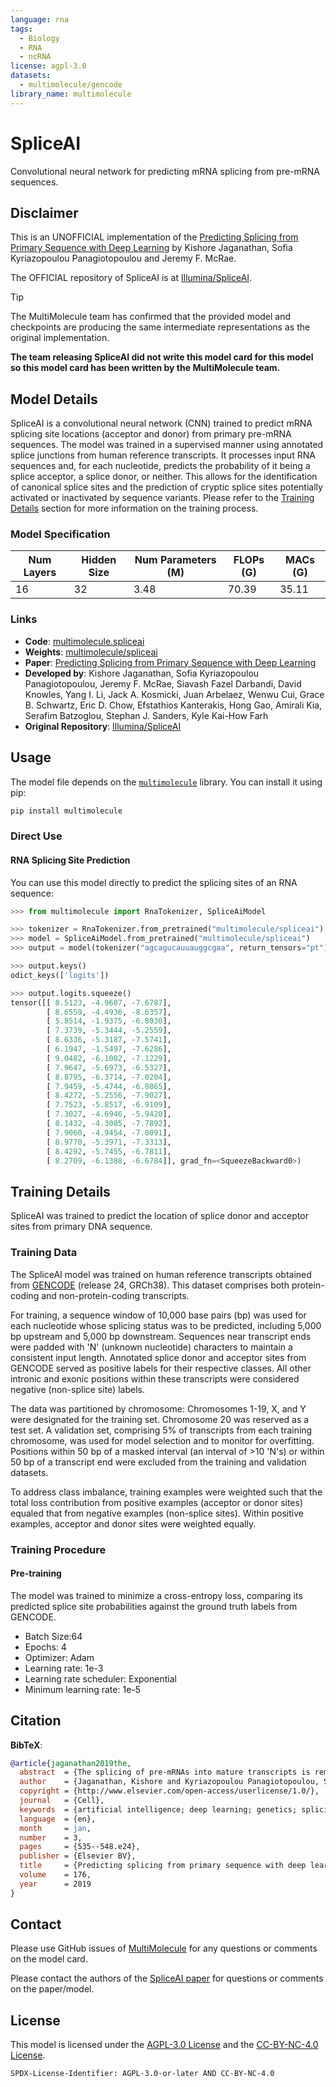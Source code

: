 ```yaml
---
language: rna
tags:
  - Biology
  - RNA
  - ncRNA
license: agpl-3.0
datasets:
  - multimolecule/gencode
library_name: multimolecule
---
```


# SpliceAI

Convolutional neural network for predicting mRNA splicing from pre-mRNA sequences.

## Disclaimer

This is an UNOFFICIAL implementation of the [Predicting Splicing from Primary Sequence with Deep Learning](https://doi.org/10.1016/j.cell.2018.12.015) by Kishore Jaganathan, Sofia Kyriazopoulou Panagiotopoulou and Jeremy F. McRae.

The OFFICIAL repository of SpliceAI is at [Illumina/SpliceAI](https://github.com/Illumina/SpliceAI).

> [!TIP]
> The MultiMolecule team has confirmed that the provided model and checkpoints are producing the same intermediate representations as the original implementation.

**The team releasing SpliceAI did not write this model card for this model so this model card has been written by the MultiMolecule team.**

## Model Details

SpliceAI is a convolutional neural network (CNN) trained to predict mRNA splicing site locations (acceptor and donor) from primary pre-mRNA sequences. The model was trained in a supervised manner using annotated splice junctions from human reference transcripts. It processes input RNA sequences and, for each nucleotide, predicts the probability of it being a splice acceptor, a splice donor, or neither. This allows for the identification of canonical splice sites and the prediction of cryptic splice sites potentially activated or inactivated by sequence variants. Please refer to the [Training Details](#training-details) section for more information on the training process.

### Model Specification

| Num Layers | Hidden Size | Num Parameters (M) | FLOPs (G) | MACs (G) |
| ---------- | ----------- | ------------------ | --------- | -------- |
| 16         | 32          | 3.48               | 70.39     | 35.11    |

### Links

- **Code**: [multimolecule.spliceai](https://github.com/DLS5-Omics/multimolecule/tree/master/multimolecule/models/spliceai)
- **Weights**: [multimolecule/spliceai](https://huggingface.co/multimolecule/spliceai)
- **Paper**: [Predicting Splicing from Primary Sequence with Deep Learning](https://doi.org/10.1016/j.cell.2018.12.015)
- **Developed by**: Kishore Jaganathan, Sofia Kyriazopoulou Panagiotopoulou, Jeremy F. McRae, Siavash Fazel Darbandi, David Knowles, Yang I. Li, Jack A. Kosmicki, Juan Arbelaez, Wenwu Cui, Grace B. Schwartz, Eric D. Chow, Efstathios Kanterakis, Hong Gao, Amirali Kia, Serafim Batzoglou, Stephan J. Sanders, Kyle Kai-How Farh
- **Original Repository**: [Illumina/SpliceAI](https://github.com/Illumina/SpliceAI)

## Usage

The model file depends on the [`multimolecule`](https://multimolecule.danling.org) library. You can install it using pip:

```bash
pip install multimolecule
```

### Direct Use

#### RNA Splicing Site Prediction

You can use this model directly to predict the splicing sites of an RNA sequence:

```python
>>> from multimolecule import RnaTokenizer, SpliceAiModel

>>> tokenizer = RnaTokenizer.from_pretrained("multimolecule/spliceai")
>>> model = SpliceAiModel.from_pretrained("multimolecule/spliceai")
>>> output = model(tokenizer("agcagucauuauggcgaa", return_tensors="pt")["input_ids"])

>>> output.keys()
odict_keys(['logits'])

>>> output.logits.squeeze()
tensor([[ 8.5123, -4.9607, -7.6787],
        [ 8.6559, -4.4936, -8.6357],
        [ 5.8514, -1.9375, -6.8030],
        [ 7.3739, -5.3444, -5.2559],
        [ 8.6336, -5.3187, -7.5741],
        [ 6.1947, -1.5497, -7.6286],
        [ 9.0482, -6.1002, -7.1229],
        [ 7.9647, -5.6973, -6.5327],
        [ 8.8795, -6.3714, -7.0204],
        [ 7.9459, -5.4744, -6.0865],
        [ 8.4272, -5.2556, -7.9027],
        [ 7.7523, -5.8517, -6.9109],
        [ 7.3027, -4.6946, -5.9420],
        [ 8.1432, -4.3085, -7.7892],
        [ 7.9060, -4.9454, -7.0091],
        [ 8.9770, -5.3971, -7.3313],
        [ 8.4292, -5.7455, -6.7811],
        [ 8.2709, -6.1388, -6.6784]], grad_fn=<SqueezeBackward0>)
```

## Training Details

SpliceAI was trained to predict the location of splice donor and acceptor sites from primary DNA sequence.

### Training Data

The SpliceAI model was trained on human reference transcripts obtained from [GENCODE](https://multimolecule.danling.org/datasets/gencode) (release 24, GRCh38).
This dataset comprises both protein-coding and non-protein-coding transcripts.

For training, a sequence window of 10,000 base pairs (bp) was used for each nucleotide whose splicing status was to be predicted, including 5,000 bp upstream and 5,000 bp downstream.
Sequences near transcript ends were padded with 'N' (unknown nucleotide) characters to maintain a consistent input length.
Annotated splice donor and acceptor sites from GENCODE served as positive labels for their respective classes.
All other intronic and exonic positions within these transcripts were considered negative (non-splice site) labels.

The data was partitioned by chromosome:
Chromosomes 1-19, X, and Y were designated for the training set.
Chromosome 20 was reserved as a test set.
A validation set, comprising 5% of transcripts from each training chromosome, was used for model selection and to monitor for overfitting.
Positions within 50 bp of a masked interval (an interval of >10 'N's) or within 50 bp of a transcript end were excluded from the training and validation datasets.

To address class imbalance, training examples were weighted such that the total loss contribution from positive examples (acceptor or donor sites) equaled that from negative examples (non-splice sites).
Within positive examples, acceptor and donor sites were weighted equally.

### Training Procedure

#### Pre-training

The model was trained to minimize a cross-entropy loss, comparing its predicted splice site probabilities against the ground truth labels from GENCODE.

- Batch Size:64
- Epochs: 4
- Optimizer: Adam
- Learning rate: 1e-3
- Learning rate scheduler: Exponential
- Minimum learning rate: 1e-5

## Citation

**BibTeX**:

```bibtex
@article{jaganathan2019the,
  abstract  = {The splicing of pre-mRNAs into mature transcripts is remarkable for its precision, but the mechanisms by which the cellular machinery achieves such specificity are incompletely understood. Here, we describe a deep neural network that accurately predicts splice junctions from an arbitrary pre-mRNA transcript sequence, enabling precise prediction of noncoding genetic variants that cause cryptic splicing. Synonymous and intronic mutations with predicted splice-altering consequence validate at a high rate on RNA-seq and are strongly deleterious in the human population. De novo mutations with predicted splice-altering consequence are significantly enriched in patients with autism and intellectual disability compared to healthy controls and validate against RNA-seq in 21 out of 28 of these patients. We estimate that 9\%-11\% of pathogenic mutations in patients with rare genetic disorders are caused by this previously underappreciated class of disease variation.},
  author    = {Jaganathan, Kishore and Kyriazopoulou Panagiotopoulou, Sofia and McRae, Jeremy F and Darbandi, Siavash Fazel and Knowles, David and Li, Yang I and Kosmicki, Jack A and Arbelaez, Juan and Cui, Wenwu and Schwartz, Grace B and Chow, Eric D and Kanterakis, Efstathios and Gao, Hong and Kia, Amirali and Batzoglou, Serafim and Sanders, Stephan J and Farh, Kyle Kai-How},
  copyright = {http://www.elsevier.com/open-access/userlicense/1.0/},
  journal   = {Cell},
  keywords  = {artificial intelligence; deep learning; genetics; splicing},
  language  = {en},
  month     = jan,
  number    = 3,
  pages     = {535--548.e24},
  publisher = {Elsevier BV},
  title     = {Predicting splicing from primary sequence with deep learning},
  volume    = 176,
  year      = 2019
}
```

## Contact

Please use GitHub issues of [MultiMolecule](https://github.com/DLS5-Omics/multimolecule/issues) for any questions or comments on the model card.

Please contact the authors of the [SpliceAI paper](https://doi.org/10.1016/j.cell.2018.12.015) for questions or comments on the paper/model.

## License

This model is licensed under the [AGPL-3.0 License](https://www.gnu.org/licenses/agpl-3.0.html) and the [CC-BY-NC-4.0 License](https://creativecommons.org/licenses/by-nc/4.0/).

```spdx
SPDX-License-Identifier: AGPL-3.0-or-later AND CC-BY-NC-4.0
```
